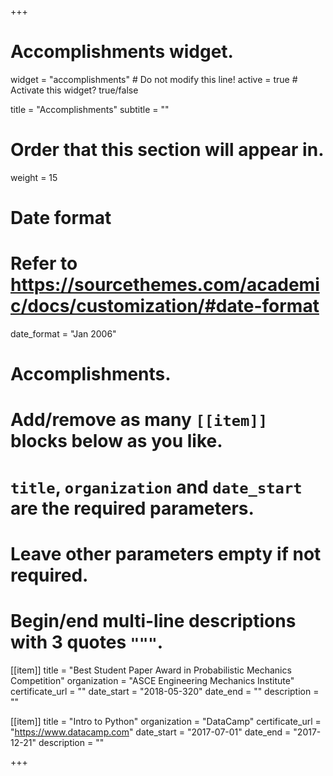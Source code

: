 +++
# Accomplishments widget.
widget = "accomplishments"  # Do not modify this line!
active = true  # Activate this widget? true/false

title = "Accomplish&shy;ments"
subtitle = ""

# Order that this section will appear in.
weight = 15

# Date format
#   Refer to https://sourcethemes.com/academic/docs/customization/#date-format
date_format = "Jan 2006"

# Accomplishments.
#   Add/remove as many `[[item]]` blocks below as you like.
#   `title`, `organization` and `date_start` are the required parameters.
#   Leave other parameters empty if not required.
#   Begin/end multi-line descriptions with 3 quotes `"""`.

[[item]]
  title = "Best Student Paper Award in Probabilistic Mechanics Competition"
  organization = "ASCE Engineering Mechanics Institute"
  certificate_url = ""
  date_start = "2018-05-320"
  date_end = ""
  description = ""

  
[[item]]
  title = "Intro to Python"
  organization = "DataCamp"
  certificate_url = "https://www.datacamp.com"
  date_start = "2017-07-01"
  date_end = "2017-12-21"
  description = ""

+++
